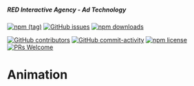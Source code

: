 ##### RED Interactive Agency - Ad Technology

[![npm (tag)](https://img.shields.io/npm/v/@ff0000-ad-tech%2Fad-animation.svg?style=flat-square)](https://www.npmjs.com/package/@ff0000-ad-tech%2Fad-animation)
[![GitHub issues](https://img.shields.io/github/issues/ff0000-ad-tech/ad-animation.svg?style=flat-square)](https://github.com/ff0000-ad-tech/ad-animation)
[![npm downloads](https://img.shields.io/npm/dm/@ff0000-ad-tech%2Fad-animation.svg?style=flat-square)](https://www.npmjs.com/package/@ff0000-ad-tech%2Fad-animation)

[![GitHub contributors](https://img.shields.io/github/contributors/ff0000-ad-tech/ad-animation.svg?style=flat-square)](https://github.com/ff0000-ad-tech/ad-animation/graphs/contributors/)
[![GitHub commit-activity](https://img.shields.io/github/commit-activity/y/ff0000-ad-tech/ad-animation.svg?style=flat-square)](https://github.com/ff0000-ad-tech/ad-animation/commits/master)
[![npm license](https://img.shields.io/npm/l/@ff0000-ad-tech%2Fad-animation.svg?style=flat-square)](https://github.com/ff0000-ad-tech/ad-animation/blob/master/LICENSE)
[![PRs Welcome](https://img.shields.io/badge/PRs-welcome-brightgreen.svg?style=flat-square)](http://makeapullrequest.com)

# Animation



